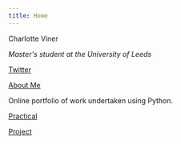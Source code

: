 ```yaml
---
title: Home
---
```


Charlotte Viner

*Master's student at the University of Leeds*

<a href="https://twitter.com/charlotteviner" target ="_blank">Twitter</a>

[About Me](https://charlotteviner.github.io/aboutme.html)

Online portfolio of work undertaken using Python.

[Practical](https://charlotteviner.github.io/practical.html)

[Project](https://charlotteviner.github.io/index2.html)
